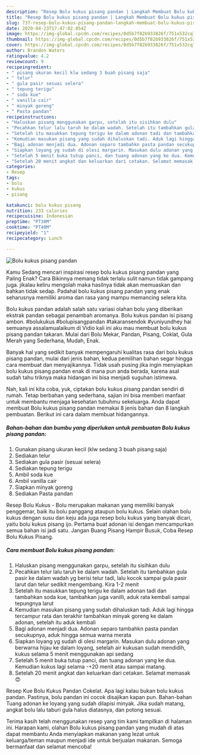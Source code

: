 ```yaml
---
description: "Resep Bolu kukus pisang pandan | Langkah Membuat Bolu kukus pisang pandan Yang Menggugah Selera"
title: "Resep Bolu kukus pisang pandan | Langkah Membuat Bolu kukus pisang pandan Yang Menggugah Selera"
slug: 737-resep-bolu-kukus-pisang-pandan-langkah-membuat-bolu-kukus-pisang-pandan-yang-menggugah-selera
date: 2020-04-23T17:47:02.054Z
image: https://img-global.cpcdn.com/recipes/0d5b7f82b933826f/751x532cq70/bolu-kukus-pisang-pandan-foto-resep-utama.jpg
thumbnail: https://img-global.cpcdn.com/recipes/0d5b7f82b933826f/751x532cq70/bolu-kukus-pisang-pandan-foto-resep-utama.jpg
cover: https://img-global.cpcdn.com/recipes/0d5b7f82b933826f/751x532cq70/bolu-kukus-pisang-pandan-foto-resep-utama.jpg
author: Brandon Waters
ratingvalue: 4.2
reviewcount: 9
recipeingredient:
- " pisang ukuran kecil klw sedang 3 buah pisang saja"
- " telur"
- " gula pasir sesuai selera"
- " tepung terigu"
- " soda kue"
- " vanilla cair"
- " minyak goreng"
- " Pasta pandan"
recipeinstructions:
- "Haluskan pisang menggunakan garpu, setelah itu sisihkan dulu"
- "Pecahkan telur lalu taruh ke dalam wadah. Setelah itu tambahkan gula pasir ke dalam wadah yg berisi telur tadi, lalu kocok sampai gula pasir larut dan telur sedikit mengembang. Kira 1-2 menit"
- "Setelah itu masukkan tepung terigu ke dalam adonan tadi dan tambahkan soda kue, tambahkan juga vanilli, aduk rata kembali sampai tepungnya larut"
- "Kemudian masukan pisang yang sudah dihaluskan tadi. Aduk lagi hingga tercampur rata dan terakhir tambahkan minyak goreng ke dalam adonan, setelah itu aduk kembali"
- "Bagi adonan menjadi dua. Adonan separo tambahkn pasta pandan secukupnya, aduk hingga semua warna merata"
- "Siapkan loyang yg sudah di olesi margarin. Masukan dulu adonan yang berwarna hijau ke dalam loyang, setelah air kukusan sudah mendidih, kukus selama 5 menit menggunakan api sedang"
- "Setelah 5 menit buka tutup panci, dan tuang adonan yang ke dua. Kemudian kukus lagi selama -+20 menit atau sampai matang."
- "Setelah 20 menit angkat dan keluarkan dari cetakan. Selamat memasak 😍"
categories:
- Resep
tags:
- bolu
- kukus
- pisang

katakunci: bolu kukus pisang 
nutrition: 233 calories
recipecuisine: Indonesian
preptime: "PT30M"
cooktime: "PT40M"
recipeyield: "1"
recipecategory: Lunch

---
```



![Bolu kukus pisang pandan](https://img-global.cpcdn.com/recipes/0d5b7f82b933826f/751x532cq70/bolu-kukus-pisang-pandan-foto-resep-utama.jpg)

Kamu Sedang mencari inspirasi resep bolu kukus pisang pandan yang Paling Enak? Cara Bikinnya memang tidak terlalu sulit namun tidak gampang juga. jikalau keliru mengolah maka hasilnya tidak akan memuaskan dan bahkan tidak sedap. Padahal bolu kukus pisang pandan yang enak seharusnya memiliki aroma dan rasa yang mampu memancing selera kita.

Bolu kukus pandan adalah salah satu variasi olahan bolu yang diberikan ekstrak pandan sebagai penambah aromanya. Bolu kukus pandan isi pisang ambon. #bolukukus #bolupisangpandan #takaransendok #yuniyundhey hai semuanya assalamualaikum di Vidio kali ini aku mau membuat bolu kukus pisang pandan takaran. Mulai dari Bolu Mekar, Pandan, Pisang, Coklat, Gula Merah yang Sederhana, Mudah, Enak.

Banyak hal yang sedikit banyak mempengaruhi kualitas rasa dari bolu kukus pisang pandan, mulai dari jenis bahan, kedua pemilihan bahan segar hingga cara membuat dan menyajikannya. Tidak usah pusing jika ingin menyiapkan bolu kukus pisang pandan enak di mana pun anda berada, karena asal sudah tahu triknya maka hidangan ini bisa menjadi suguhan istimewa.


Nah, kali ini kita coba, yuk, ciptakan bolu kukus pisang pandan sendiri di rumah. Tetap berbahan yang sederhana, sajian ini bisa memberi manfaat untuk membantu menjaga kesehatan tubuhmu sekeluarga. Anda dapat membuat Bolu kukus pisang pandan memakai 8 jenis bahan dan 8 langkah pembuatan. Berikut ini cara dalam membuat hidangannya.

<!--inarticleads1-->

##### Bahan-bahan dan bumbu yang diperlukan untuk pembuatan Bolu kukus pisang pandan:

1. Gunakan  pisang ukuran kecil (klw sedang 3 buah pisang saja)
1. Sediakan  telur
1. Sediakan  gula pasir (sesuai selera)
1. Sediakan  tepung terigu
1. Ambil  soda kue
1. Ambil  vanilla cair
1. Siapkan  minyak goreng
1. Sediakan  Pasta pandan


Resep Bolu Kukus - Bolu merupakan makanan yang memiliki banyak penggemar, baik itu bolu panggang ataupun bolu kukus. Selain olahan bolu kukus dengan susu dan keju ada juga resep bolu kukus yang banyak dicari, yaitu bolu kukus pisang ijo. Pertama buat adonan isi dengan mencampurkan semua bahan isi jadi satu. Jangan Buang Pisang Hampir Busuk, Coba Resep Bolu Kukus Pisang. 

<!--inarticleads2-->

##### Cara membuat Bolu kukus pisang pandan:

1. Haluskan pisang menggunakan garpu, setelah itu sisihkan dulu
1. Pecahkan telur lalu taruh ke dalam wadah. Setelah itu tambahkan gula pasir ke dalam wadah yg berisi telur tadi, lalu kocok sampai gula pasir larut dan telur sedikit mengembang. Kira 1-2 menit
1. Setelah itu masukkan tepung terigu ke dalam adonan tadi dan tambahkan soda kue, tambahkan juga vanilli, aduk rata kembali sampai tepungnya larut
1. Kemudian masukan pisang yang sudah dihaluskan tadi. Aduk lagi hingga tercampur rata dan terakhir tambahkan minyak goreng ke dalam adonan, setelah itu aduk kembali
1. Bagi adonan menjadi dua. Adonan separo tambahkn pasta pandan secukupnya, aduk hingga semua warna merata
1. Siapkan loyang yg sudah di olesi margarin. Masukan dulu adonan yang berwarna hijau ke dalam loyang, setelah air kukusan sudah mendidih, kukus selama 5 menit menggunakan api sedang
1. Setelah 5 menit buka tutup panci, dan tuang adonan yang ke dua. Kemudian kukus lagi selama -+20 menit atau sampai matang.
1. Setelah 20 menit angkat dan keluarkan dari cetakan. Selamat memasak 😍


Resep Kue Bolu Kukus Pandan Cokelat. Apa lagi kalau bukan bolu kukus pandan. Pastinya, bolu pandan ini cocok disajikan kapan pun. Bahan-bahan Tuang adonan ke loyang yang sudah dilapisi minyak. Jika sudah matang, angkat bolu lalu taburi gula halus diatasnya, dan potong sesuai. 

Terima kasih telah menggunakan resep yang tim kami tampilkan di halaman ini. Harapan kami, olahan Bolu kukus pisang pandan yang mudah di atas dapat membantu Anda menyiapkan makanan yang lezat untuk keluarga/teman maupun menjadi ide untuk berjualan makanan. Semoga bermanfaat dan selamat mencoba!
